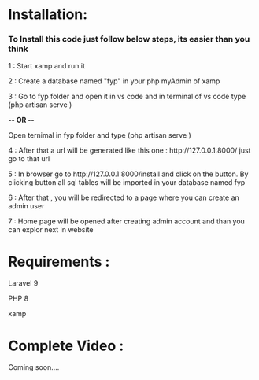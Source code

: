 <h1 >Installation:</h1>

<h3>To Install this code just follow below steps, its easier than you think</h3>
<p> 1 : Start xamp and run it </p>
<p> 2 : Create a database named "fyp" in your php myAdmin of xamp</p>
<p> 3 : Go to fyp folder and open it in vs code and in terminal of vs code type (php artisan serve )</p>
                                            <b>  -- OR -- </b>
<p> Open ternimal in fyp folder and type  (php artisan serve ) </p>
<p> 4 : After that a url will be generated like this one :  http://127.0.0.1:8000/ just go to that url </p>
<p> 5 : In browser go to http://127.0.0.1:8000/install and click on the button. By clicking button all sql tables will be imported in your database named fyp</p>
<p> 6 : After that , you will be redirected to a page where you can create an admin user</p>
<p> 7 : Home page will be opened after creating admin account and than you can explor next in website</p>
 
 <h1>Requirements :</h1>
 <p>Laravel 9</p>
 <p>PHP 8</p>
 <p>xamp</p>
 
 <h1>Complete Video :</h1>
 <p>Coming soon....</p>
 
